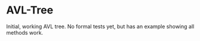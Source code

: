 # AVL-Tree

Initial, working AVL tree. No formal tests yet, but has an
example showing all methods work.
